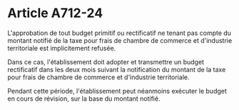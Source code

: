 # Article A712-24

L'approbation de tout budget primitif ou rectificatif ne tenant pas compte du montant notifié de la taxe pour frais de      chambre de commerce et d'industrie territoriale est implicitement refusée.

Dans ce cas, l'établissement doit adopter et transmettre un budget rectificatif dans les deux mois suivant la notification du montant de la taxe pour frais de      chambre de commerce et d'industrie territoriale.

Pendant cette période, l'établissement peut néanmoins exécuter le budget en cours de révision, sur la base du montant notifié.
